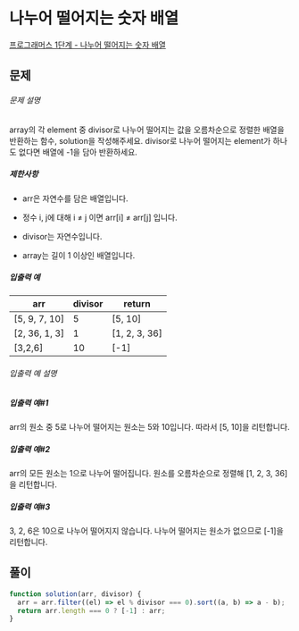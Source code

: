# 나누어 떨어지는 숫자 배열

[프로그래머스 1단계 - 나누어 떨어지는 숫자 배열](https://school.programmers.co.kr/learn/courses/30/lessons/12910)

## 문제

###### 문제 설명

array의 각 element 중 divisor로 나누어 떨어지는 값을 오름차순으로 정렬한 배열을 반환하는 함수, solution을 작성해주세요.
divisor로 나누어 떨어지는 element가 하나도 없다면 배열에 -1을 담아 반환하세요.

##### 제한사항

- arr은 자연수를 담은 배열입니다.

- 정수 i, j에 대해 i ≠ j 이면 arr[i] ≠ arr[j] 입니다.

- divisor는 자연수입니다.

- array는 길이 1 이상인 배열입니다.

##### 입출력 예

| arr           | divisor | return        |
| ------------- | ------- | ------------- |
| [5, 9, 7, 10] | 5       | [5, 10]       |
| [2, 36, 1, 3] | 1       | [1, 2, 3, 36] |
| [3,2,6]       | 10      | [-1]          |

###### 입출력 예 설명

##### 입출력 예#1

arr의 원소 중 5로 나누어 떨어지는 원소는 5와 10입니다. 따라서 [5, 10]을 리턴합니다.

##### 입출력 예#2

arr의 모든 원소는 1으로 나누어 떨어집니다. 원소를 오름차순으로 정렬해 [1, 2, 3, 36]을 리턴합니다.

##### 입출력 예#3

3, 2, 6은 10으로 나누어 떨어지지 않습니다. 나누어 떨어지는 원소가 없으므로 [-1]을 리턴합니다.

## 풀이

```javascript
function solution(arr, divisor) {
  arr = arr.filter((el) => el % divisor === 0).sort((a, b) => a - b);
  return arr.length === 0 ? [-1] : arr;
}
```
